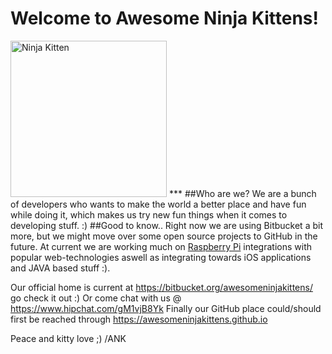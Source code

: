 # Welcome to Awesome Ninja Kittens!
<img src="http://deepintoscripture.com/wp-content/uploads/2011/04/ninjak.png" alt="Ninja Kitten" width="250" height="auto"/>
***
##Who are we?
We are a bunch of developers who wants to make the world a better place and have fun while doing it, which makes us try new fun things when it comes to developing stuff. :)
##Good to know..
Right now we are using Bitbucket a bit more, but we might move over some open source projects to GitHub in the future. At current we are working much on <a href="https://www.raspberrypi.org/">Raspberry Pi</a> integrations with popular web-technologies aswell as integrating towards iOS applications and JAVA based stuff :).

Our official home is current at https://bitbucket.org/awesomeninjakittens/ go check it out :)
Or come chat with us @ https://www.hipchat.com/gM1vjB8Yk
Finally our GitHub place could/should first be reached through https://awesomeninjakittens.github.io

Peace and kitty love ;)
/ANK
